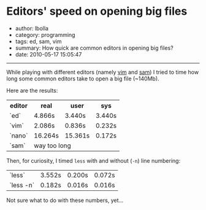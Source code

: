 # Editors' speed on opening big files

- author: lbolla
- category: programming
- tags: ed, sam, vim
- summary: How quick are common editors in opening big files?
- date: 2010-05-17 15:05:47

----------------

While playing with different editors (namely [vim][1] and [sam][2]) I tried to
time how long some common editors take to open a big file (~140Mb).

Here are the results:

<table>
<tr>
<th>editor</th>
<th>real</th>
<th>user</th>
<th>sys</th>
</tr>
<tr>
<td>`ed`</td>
<td>4.866s</td>
<td>3.440s</td>
<td>3.440s</td>
</tr>
<tr>
<td>`vim`</td>
<td>2.086s</td>
<td>0.836s</td>
<td>0.232s</td>
</tr>
<tr>
<td>`nano`</td>
<td>16.264s</td>
<td>15.361s</td>
<td>0.172s</td>
</tr>
<tr>
<td>`sam`</td>
<td colspan="3">way too long</td>
</tr>
</table>

Then, for curiosity, I timed `less` with and without (`-n`) line numbering:

<table>
<tr>
<td>`less`</td>
<td>3.552s</td>
<td>0.200s</td>
<td>0.072s</td>
</tr>
<tr>
<td>`less -n`</td>
<td>0.182s</td>
<td>0.016s</td>
<td>0.016s</td>
</table>

Not sure what to do with these numbers, yet...

   [1]: http://www.vim.org
   [2]: http://sam.cat-v.org/

